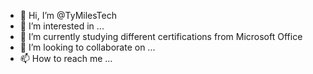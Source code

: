 - 👋 Hi, I’m @TyMilesTech
- 👀 I’m interested in ...
- 🌱 I’m currently studying different certifications from Microsoft Office
- 💞️ I’m looking to collaborate on ...
- 📫 How to reach me ...

<!---
TyMilesTech/TyMilesTech is a ✨ special ✨ repository because its `README.md` (this file) appears on your GitHub profile.
You can click the Preview link to take a look at your changes.
--->
